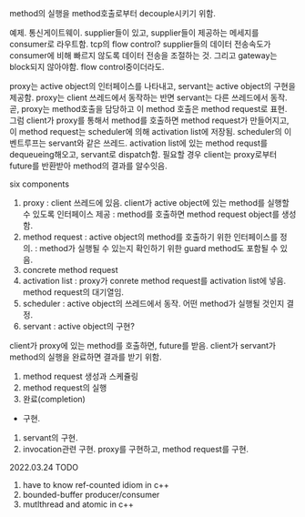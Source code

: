 method의 실행을 method호출로부터 decouple시키기 위함. 

예제.
통신게이트웨이. 
supplier들이 있고, supplier들이 제공하는 메세지를 consumer로 라우트함.
tcp의 flow control?
supplier들의 데이터 전송속도가 consumer에 비해 빠르지 않도록 데이터 전송을 조절하는 것.
그리고 gateway는 block되지 않아야함. flow control중이더라도.

proxy는 active object의 인터페이스를 나타내고, servant는 active object의 구현을 제공함.
proxy는 client 쓰레드에서 동작하는 반면 servant는 다른 쓰레드에서 동작.
곧, proxy는 method호출을 담당하고 이 method 호출은 method request로 표현.
그럼 client가 proxy를 통해서 method를 호출하면 method request가 만들어지고, 이 method request는
scheduler에 의해 activation list에 저장됨. scheduler의 이벤트루프는 servant와 같은 쓰레드.
activation list에 있는 method requst를 dequeueing해오고, servant로 dispatch함.
필요할 경우 client는 proxy로부터 future를 반환받아 method의 결과를 알수잇음.

six components

1. proxy
   : client 쓰레드에 있음. client가 active object에 있는 method를 실행할 수 있도록 인터페이스 제공
   : method를 호출하면 method request object를 생성함.
2. method request
   : active object의 method를 호출하기 위한 인터페이스를 정의.
   : method가 실행될 수 있는지 확인하기 위한 guard method도 포함될 수 있음.
3. concrete method request
4. activation list
  : proxy가 conrete method request를 activation list에 넣음. method request의 대기열임.
5. scheduler
  : active object의 쓰레드에서 동작. 어떤 method가 실행될 것인지 결정.
6. servant
  : active object의 구현? 

client가 proxy에 있는 method를 호출하면, future를 받음.
client가 servant가 method의 실행을 완료하면 결과를 받기 위함.

1. method request 생성과 스케쥴링
2. method request의 실행
3. 완료(completion)

* 구현.
1. servant의 구현.
2. invocation관련 구현. proxy를 구현하고, method request를 구현.


2022.03.24
TODO
1. have to know ref-counted idiom in c++
2. bounded-buffer producer/consumer
3. mutlthread and atomic in c++